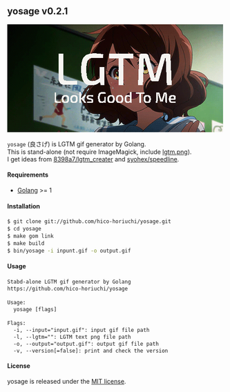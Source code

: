 ## yosage v0.2.1

![eupho.gif](https://raw.githubusercontent.com/hico-horiuchi/yosage/master/eupho.gif)

`yosage` (良さげ) is LGTM gif generator by Golang.  
This is stand-alone (not require ImageMagick, include [lgtm.png](https://github.com/hico-horiuchi/yosage/blob/master/lgtm.png)).  
I get ideas from [8398a7/lgtm_creater](https://github.com/8398a7/lgtm_creater) and [syohex/speedline](https://github.com/syohex/speedline).

#### Requirements

  - [Golang](https://golang.org/) >= 1

#### Installation

```sh
$ git clone git://github.com/hico-horiuchi/yosage.git
$ cd yosage
$ make gom link
$ make build
$ bin/yosage -i inpunt.gif -o output.gif
```

#### Usage

    Stabd-alone LGTM gif generator by Golang
    https://github.com/hico-horiuchi/yosage
    
    Usage:
      yosage [flags]
    
    Flags:
      -i, --input="input.gif": input gif file path
      -l, --lgtm="": LGTM text png file path
      -o, --output="output.gif": output gif file path
      -v, --version[=false]: print and check the version

#### License

yosage is released under the [MIT license](https://raw.githubusercontent.com/hico-horiuchi/yosage/master/LICENSE).
